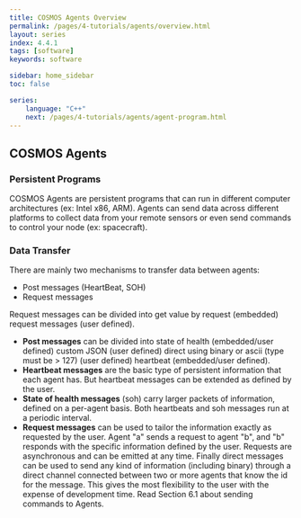 ```yaml
---
title: COSMOS Agents Overview
permalink: /pages/4-tutorials/agents/overview.html
layout: series
index: 4.4.1
tags: [software]
keywords: software

sidebar: home_sidebar
toc: false

series:
    language: "C++"
    next: /pages/4-tutorials/agents/agent-program.html
---
```


## COSMOS Agents

### Persistent Programs

COSMOS Agents are persistent programs that can run in different computer architectures (ex: Intel x86, ARM). Agents can send data across different platforms to collect data from your remote sensors or even send commands to control your node (ex: spacecraft).

### Data Transfer

There are mainly two mechanisms to transfer data between agents:
* Post messages (HeartBeat, SOH)
* Request messages

Request messages can be divided into get value by request (embedded) request messages (user defined).

* **Post messages** can be divided into state of health (embedded/user defined) custom JSON (user defined) direct using binary or ascii (type must be > 127) (user defined) heartbeat (embedded/user defined).
* **Heartbeat messages** are the basic type of persistent information that each agent has. But heartbeat messages can be extended as defined by the user.
* **State of health messages** (soh) carry larger packets of information, defined on a per-agent basis. Both heartbeats and soh messages run at a periodic interval.
* **Request messages** can be used to tailor the information exactly as requested by the user. Agent "a" sends a request to agent "b", and "b" responds with the specific information defined by the user. Requests are asynchronous and can be emitted at any time. Finally direct messages can be used to send any kind of information (including binary) through a direct channel connected between two or more agents that know the id for the message. This gives the most flexibility to the user with the expense of development time. Read Section 6.1 about sending commands to Agents.

